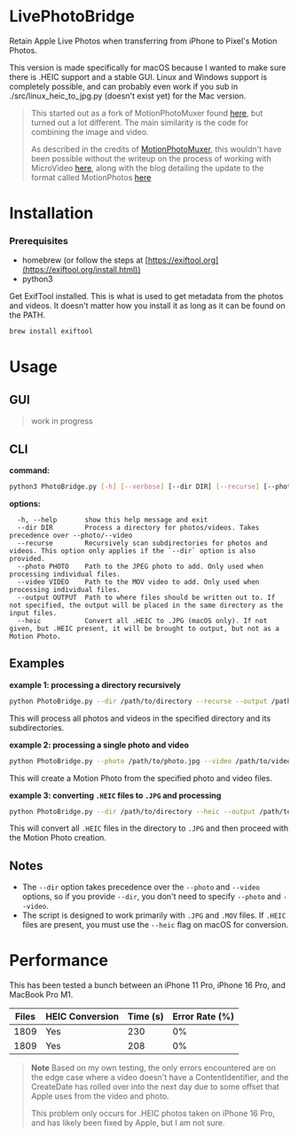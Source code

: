 LivePhotoBridge
================
Retain Apple Live Photos when transferring from iPhone to Pixel's Motion Photos.

This version is made specifically for macOS because I wanted to make sure there is .HEIC support and a stable GUI. Linux and Windows support is completely possible, and can probably even work if you sub in ./src/linux_heic_to_jpg.py (doesn't exist yet) for the Mac version.

> This started out as a fork of MotionPhotoMuxer found [here](https://github.com/mihir-io/MotionPhotoMuxer), but turned out a lot different. The main similarity is the code for combining the image and video. 
> 
> As described in the credits of [MotionPhotoMuxer](https://github.com/mihir-io/MotionPhotoMuxer), this wouldn't have been possible without the writeup on the process of working with MicroVideo [here](https://medium.com/android-news/working-with-motion-photos-da0aa49b50c), along with the blog detailing the update to the format called MotionPhotos [here](https://timojyrinki.gitlab.io/hugo/post/2021-03-30-pixel-motionphoto-microvideo-file-formats/)


# Installation

### Prerequisites
* homebrew (or follow the steps at [https://exiftool.org](https://exiftool.org/install.html))
* python3

Get ExifTool installed. This is what is used to get metadata from the photos and videos. 
It doesn't matter how you install it as long as it can be found on the PATH. 
~~~bash
brew install exiftool
~~~


# Usage

## GUI

> work in progress

## CLI

**command:**
```bash
python3 PhotoBridge.py [-h] [--verbose] [--dir DIR] [--recurse] [--photo PHOTO] [--video VIDEO] [--output OUTPUT] [--heic]
```
**options:**
```
  -h, --help       show this help message and exit
  --dir DIR        Process a directory for photos/videos. Takes precedence over --photo/--video
  --recurse        Recursively scan subdirectories for photos and videos. This option only applies if the `--dir` option is also provided.
  --photo PHOTO    Path to the JPEG photo to add. Only used when processing individual files.
  --video VIDEO    Path to the MOV video to add. Only used when processing individual files.
  --output OUTPUT  Path to where files should be written out to. If not specified, the output will be placed in the same directory as the input files.
  --heic           Convert all .HEIC to .JPG (macOS only). If not given, but .HEIC present, it will be brought to output, but not as a Motion Photo.
```

## Examples

**example 1: processing a directory recursively**
   ```bash
   python PhotoBridge.py --dir /path/to/directory --recurse --output /path/to/output
   ```

   This will process all photos and videos in the specified directory and its subdirectories.

**example 2: processing a single photo and video**
   ```bash
   python PhotoBridge.py --photo /path/to/photo.jpg --video /path/to/video.mov --output /path/to/output
   ```

   This will create a Motion Photo from the specified photo and video files.

**example 3: converting `.HEIC` files to `.JPG` and processing**
   ```bash
   python PhotoBridge.py --dir /path/to/directory --heic --output /path/to/output
   ```

   This will convert all `.HEIC` files in the directory to `.JPG` and then proceed with the Motion Photo creation.

## Notes
- The `--dir` option takes precedence over the `--photo` and `--video` options, so if you provide `--dir`, you don't need to specify `--photo` and `--video`.
- The script is designed to work primarily with `.JPG` and `.MOV` files. If `.HEIC` files are present, you must use the `--heic` flag on macOS for conversion.


# Performance
This has been tested a bunch between an iPhone 11 Pro, iPhone 16 Pro, and MacBook Pro M1. 

| Files | HEIC Conversion | Time (s) | Error Rate (%) |
|-------|-----------------|----------|----------------|
| 1809  | Yes             | 230      | 0%             |
| 1809  | Yes             | 208      | 0%             |

> **Note**
> Based on my own testing, the only errors encountered are on the edge case where
> a video doesn't have a ContentIdentifier, and the CreateDate has rolled over into the next day
> due to some offset that Apple uses from the video and photo.
>
> This problem only occurs for .HEIC photos taken on iPhone 16 Pro, and has likely been fixed by Apple,
> but I am not sure. 
